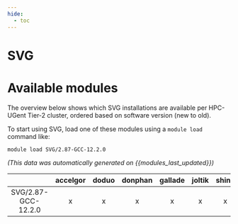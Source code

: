 ```yaml
---
hide:
  - toc
---
```


SVG
===

# Available modules


The overview below shows which SVG installations are available per HPC-UGent Tier-2 cluster, ordered based on software version (new to old).

To start using SVG, load one of these modules using a `module load` command like:

```shell
module load SVG/2.87-GCC-12.2.0
```

*(This data was automatically generated on {{modules_last_updated}})*  

| |accelgor|doduo|donphan|gallade|joltik|shinx|skitty|
| :---: | :---: | :---: | :---: | :---: | :---: | :---: | :---: |
|SVG/2.87-GCC-12.2.0|x|x|x|x|x|x|x|
